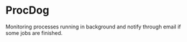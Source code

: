 ProcDog
=========

Monitoring processes running in background and notify through email if some jobs are finished.


